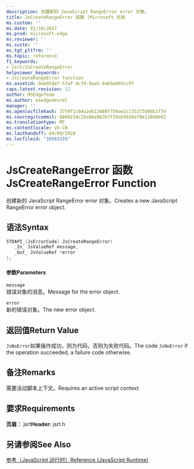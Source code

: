 ```yaml
---
description: 创建新的 JavaScript RangeError error 对象。
title: JsCreateRangeError 函数 |Microsoft 文档
ms.custom: ''
ms.date: 01/18/2017
ms.prod: microsoft-edge
ms.reviewer: ''
ms.suite: ''
ms.tgt_pltfrm: ''
ms.topic: reference
f1_keywords:
- jsrt/JsCreateRangeError
helpviewer_keywords:
- JsCreateRangeError function
ms.assetid: 0ab05de7-57af-4cfd-9aa5-0a69a893cc97
caps.latest.revision: 12
author: MSEdgeTeam
ms.author: msedgedevrel
manager: ''
ms.openlocfilehash: 3759f1c04a2eb13488f756ae2c135373d9db1f74
ms.sourcegitcommit: 6860234c25a8be863b7f29a54838e78e120dbb62
ms.translationtype: MT
ms.contentlocale: zh-CN
ms.lasthandoff: 04/09/2020
ms.locfileid: "10563159"
---
```

# <span data-ttu-id="e5436-103">JsCreateRangeError 函数</span><span class="sxs-lookup"><span data-stu-id="e5436-103">JsCreateRangeError Function</span></span>
<span data-ttu-id="e5436-104">创建新的 JavaScript RangeError error 对象。</span><span class="sxs-lookup"><span data-stu-id="e5436-104">Creates a new JavaScript RangeError error object.</span></span>
  
## <span data-ttu-id="e5436-105">语法</span><span class="sxs-lookup"><span data-stu-id="e5436-105">Syntax</span></span>  
  
```cpp  
STDAPI_(JsErrorCode) JsCreateRangeError(  
   _In_ JsValueRef message,  
   _Out_ JsValueRef *error  
);  
```  
  
#### <span data-ttu-id="e5436-106">参数</span><span class="sxs-lookup"><span data-stu-id="e5436-106">Parameters</span></span>  
 `message`  
 <span data-ttu-id="e5436-107">错误对象的消息。</span><span class="sxs-lookup"><span data-stu-id="e5436-107">Message for the error object.</span></span>  
  
 `error`  
 <span data-ttu-id="e5436-108">新的错误对象。</span><span class="sxs-lookup"><span data-stu-id="e5436-108">The new error object.</span></span>  
  
## <span data-ttu-id="e5436-109">返回值</span><span class="sxs-lookup"><span data-stu-id="e5436-109">Return Value</span></span>  
 <span data-ttu-id="e5436-110">`JsNoError`如果操作成功，则为代码，否则为失败代码。</span><span class="sxs-lookup"><span data-stu-id="e5436-110">The code `JsNoError` if the operation succeeded, a failure code otherwise.</span></span>  
  
## <span data-ttu-id="e5436-111">备注</span><span class="sxs-lookup"><span data-stu-id="e5436-111">Remarks</span></span>  
 <span data-ttu-id="e5436-112">需要活动脚本上下文。</span><span class="sxs-lookup"><span data-stu-id="e5436-112">Requires an active script context.</span></span>  
  
## <span data-ttu-id="e5436-113">要求</span><span class="sxs-lookup"><span data-stu-id="e5436-113">Requirements</span></span>  
 <span data-ttu-id="e5436-114">**页眉：** jsrt</span><span class="sxs-lookup"><span data-stu-id="e5436-114">**Header:** jsrt.h</span></span>  
  
## <span data-ttu-id="e5436-115">另请参阅</span><span class="sxs-lookup"><span data-stu-id="e5436-115">See Also</span></span>  
 [<span data-ttu-id="e5436-116">参考（JavaScript 运行时）</span><span class="sxs-lookup"><span data-stu-id="e5436-116">Reference (JavaScript Runtime)</span></span>](../chakra-hosting/reference-javascript-runtime.md)